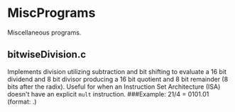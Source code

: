 # MiscPrograms
Miscellaneous programs. 

bitwiseDivision.c
--------
Implements division utilizing subtraction and bit shifting to evaluate a 16 bit dividend and 8 bit divisor producing a 16 bit quotient and 8 bit remainder (8 bits after the radix). Useful for when an Instruction Set Architecture (ISA) doesn't have an explicit `mult` instruction. 
###Example: 
21/4 = 0101.01 (format: <quotient>.<fraction>)
